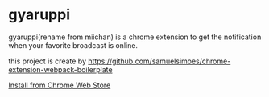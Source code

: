 # gyaruppi

gyaruppi(rename from miichan) is a chrome extension to get the notification when your favorite broadcast is online.


this project is create by https://github.com/samuelsimoes/chrome-extension-webpack-boilerplate


[Install from Chrome Web Store](https://chrome.google.com/webstore/detail/gyaruppi/ghnfiadioahomhmocmhgjhpmhcmcggjg?hl=en-US) 